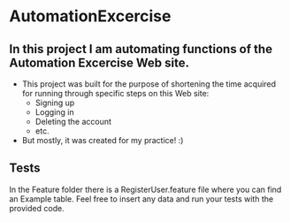 # AutomationExcercise

## In this project I am automating functions of the Automation Excercise Web site.

- This project was built for the purpose of shortening the time acquired for running through specific steps on this Web site:
    - Signing up
    - Logging in
    - Deleting the account
    - etc.
- But mostly, it was created for my practice! :) 

## Tests
In the Feature folder there is a RegisterUser.feature file where you can find an Example table. Feel free to insert any data and run your tests with the provided code.
